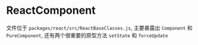 # ReactComponent

文件位于 `packages/react/src/ReactBaseClasses.js`, 主要暴露出 `Component` 和 `PureComponent`, 还有两个很重要的原型方法 `setState` 和 `forceUpdate`
